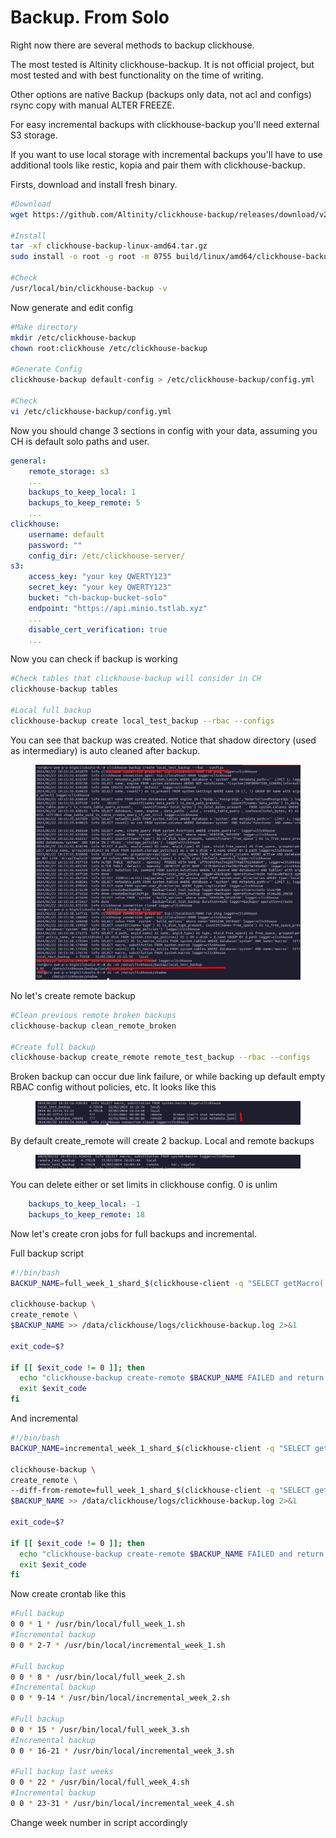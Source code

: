 # Backup. From Solo

Right now there are several methods to backup clickhouse.

The most tested is Altinity clickhouse-backup. It is not official project, but most tested and with best functionality on the time of writing.

Other options are native Backup (backups only data, not acl and configs) rsync copy with manual ALTER FREEZE.

For easy incremental backups with clickhouse-backup you'll need external S3 storage.&#x20;

If you want to use local storage with incremental backups you'll have to use additional tools like restic, kopia and pair them with clickhouse-backup.&#x20;

Firsts, download and install fresh binary.

```bash
#Download
wget https://github.com/Altinity/clickhouse-backup/releases/download/v2.4.32/clickhouse-backup-linux-amd64.tar.gz

#Install
tar -xf clickhouse-backup-linux-amd64.tar.gz
sudo install -o root -g root -m 0755 build/linux/amd64/clickhouse-backup /usr/local/bin

#Check
/usr/local/bin/clickhouse-backup -v
```

Now generate and edit config

```bash
#Make directory
mkdir /etc/clickhouse-backup
chown root:clickhouse /etc/clickhouse-backup

#Generate Config
clickhouse-backup default-config > /etc/clickhouse-backup/config.yml

#Check
vi /etc/clickhouse-backup/config.yml
```

Now you should change 3 sections in config with your data, assuming you CH is default solo paths and user.&#x20;

```yaml
general:
    remote_storage: s3
    ...
    backups_to_keep_local: 1
    backups_to_keep_remote: 5
    ...
clickhouse:
    username: default
    password: ""
    config_dir: /etc/clickhouse-server/
s3:
    access_key: "your key QWERTY123"
    secret_key: "your key QWERTY123"
    bucket: "ch-backup-bucket-solo"
    endpoint: "https://api.minio.tstlab.xyz"
    ...
    disable_cert_verification: true
    ...
```

Now you can check if backup is working

```bash
#Check tables that clickhouse-backup will consider in CH
clickhouse-backup tables

#Local full backup
clickhouse-backup create local_test_backup --rbac --configs
```

You can see that backup was created. Notice that shadow directory (used as intermediary) is auto cleaned after backup.

<figure><img src="../../.gitbook/assets/image.png" alt=""><figcaption></figcaption></figure>

No let's create remote backup

```bash
#Clean previous remote broken backups
clickhouse-backup clean_remote_broken

#Create full backup
clickhouse-backup create_remote remote_test_backup --rbac --configs
```

Broken backup can occur due link failure, or while backing up default empty RBAC config without policies, etc. It looks like this

<figure><img src="../../.gitbook/assets/image (2).png" alt=""><figcaption></figcaption></figure>

By default create\_remote will create 2 backup. Local and remote backups

<figure><img src="../../.gitbook/assets/image (3).png" alt=""><figcaption></figcaption></figure>

You can delete either or set limits in clickhouse config. 0 is unlim

```yaml
    backups_to_keep_local: -1
    backups_to_keep_remote: 18
```

Now let's create cron jobs for full backups and incremental.&#x20;

Full backup script

```bash
#!/bin/bash
BACKUP_NAME=full_week_1_shard_$(clickhouse-client -q "SELECT getMacro('shard')")

clickhouse-backup \
create_remote \
$BACKUP_NAME >> /data/clickhouse/logs/clickhouse-backup.log 2>&1

exit_code=$?

if [[ $exit_code != 0 ]]; then
  echo "clickhouse-backup create-remote $BACKUP_NAME FAILED and return $exit_code exit code"
  exit $exit_code
fi

```

And incremental

```bash
#!/bin/bash
BACKUP_NAME=incremental_week_1_shard_$(clickhouse-client -q "SELECT getMacro('shard')")

clickhouse-backup \
create_remote \
--diff-from-remote=full_week_1_shard_$(clickhouse-client -q "SELECT getMacro('shard')") \
$BACKUP_NAME >> /data/clickhouse/logs/clickhouse-backup.log 2>&1

exit_code=$?

if [[ $exit_code != 0 ]]; then
  echo "clickhouse-backup create-remote $BACKUP_NAME FAILED and return $exit_code exit code"
  exit $exit_code
fi

```

Now create crontab like this&#x20;

```bash
#Full backup
0 0 * 1 * /usr/bin/local/full_week_1.sh
#Incremental backup
0 0 * 2-7 * /usr/bin/local/incremental_week_1.sh

#Full backup
0 0 * 8 * /usr/bin/local/full_week_2.sh
#Incremental backup
0 0 * 9-14 * /usr/bin/local/incremental_week_2.sh

#Full backup
0 0 * 15 * /usr/bin/local/full_week_3.sh
#Incremental backup
0 0 * 16-21 * /usr/bin/local/incremental_week_3.sh

#Full backup last weeks
0 0 * 22 * /usr/bin/local/full_week_4.sh
#Incremental backup
0 0 * 23-31 * /usr/bin/local/incremental_week_4.sh
```

Change week number in script accordingly
